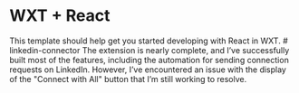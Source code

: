 # WXT + React

This template should help get you started developing with React in WXT.
#   l i n k e d i n - c o n n e c t o r 
 
 The extension is nearly complete, and I’ve successfully built most of the features, including the automation for sending connection requests on LinkedIn. However, I’ve encountered an issue with the display of the "Connect with All" button that I’m still working to resolve.
